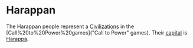 # Harappan

The Harappan people represent a [Civilizations](civilization) in the [Call%20to%20Power%20games]("Call to Power" games). Their [capital](capital) is [Harappa](Harappa).